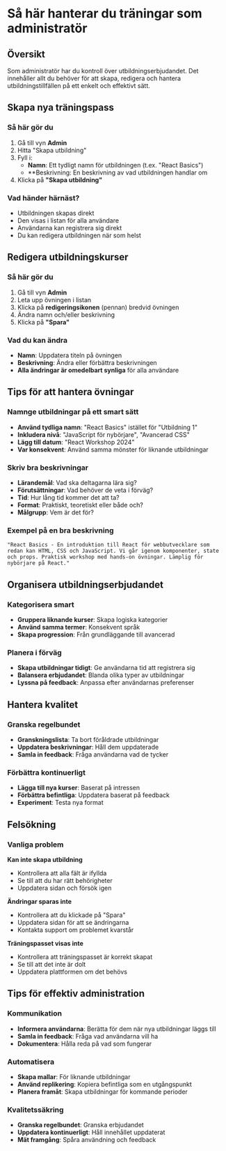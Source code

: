 # Så här hanterar du träningar som administratör

## Översikt

Som administratör har du kontroll över utbildningserbjudandet. Det innehåller allt du behöver för att skapa, redigera och hantera utbildningstillfällen på ett enkelt och effektivt sätt.

## Skapa nya träningspass

### Så här gör du
1. Gå till vyn **Admin**
2. Hitta "Skapa utbildning"
3. Fyll i:
   - **Namn**: Ett tydligt namn för utbildningen (t.ex. "React Basics")
   - **Beskrivning: En beskrivning av vad utbildningen handlar om
4. Klicka på **"Skapa utbildning"**

### Vad händer härnäst?
- Utbildningen skapas direkt
- Den visas i listan för alla användare
- Användarna kan registrera sig direkt
- Du kan redigera utbildningen när som helst

## Redigera utbildningskurser

### Så här gör du
1. Gå till vyn **Admin**
2. Leta upp övningen i listan
3. Klicka på **redigeringsikonen** (pennan) bredvid övningen
4. Ändra namn och/eller beskrivning
5. Klicka på **"Spara"**

### Vad du kan ändra
- **Namn**: Uppdatera titeln på övningen
- **Beskrivning**: Ändra eller förbättra beskrivningen
- **Alla ändringar är omedelbart synliga** för alla användare

## Tips för att hantera övningar

### Namnge utbildningar på ett smart sätt
- **Använd tydliga namn**: "React Basics" istället för "Utbildning 1"
- **Inkludera nivå**: "JavaScript för nybörjare", "Avancerad CSS"
- **Lägg till datum**: "React Workshop 2024"
- **Var konsekvent**: Använd samma mönster för liknande utbildningar

### Skriv bra beskrivningar
- **Lärandemål**: Vad ska deltagarna lära sig?
- **Förutsättningar**: Vad behöver de veta i förväg?
- **Tid**: Hur lång tid kommer det att ta?
- **Format**: Praktiskt, teoretiskt eller både och?
- **Målgrupp**: Vem är det för?

### Exempel på en bra beskrivning
```
"React Basics - En introduktion till React för webbutvecklare som redan kan HTML, CSS och JavaScript. Vi går igenom komponenter, state och props. Praktisk workshop med hands-on övningar. Lämplig för nybörjare på React."
```

## Organisera utbildningserbjudandet

### Kategorisera smart
- **Gruppera liknande kurser**: Skapa logiska kategorier
- **Använd samma termer**: Konsekvent språk
- **Skapa progression**: Från grundläggande till avancerad

### Planera i förväg
- **Skapa utbildningar tidigt**: Ge användarna tid att registrera sig
- **Balansera erbjudandet**: Blanda olika typer av utbildningar
- **Lyssna på feedback**: Anpassa efter användarnas preferenser

## Hantera kvalitet

### Granska regelbundet
- **Granskningslista**: Ta bort föråldrade utbildningar
- **Uppdatera beskrivningar**: Håll dem uppdaterade
- **Samla in feedback**: Fråga användarna vad de tycker

### Förbättra kontinuerligt
- **Lägga till nya kurser**: Baserat på intressen
- **Förbättra befintliga**: Uppdatera baserat på feedback
- **Experiment**: Testa nya format

## Felsökning

### Vanliga problem
**Kan inte skapa utbildning**
- Kontrollera att alla fält är ifyllda
- Se till att du har rätt behörigheter
- Uppdatera sidan och försök igen

**Ändringar sparas inte**
- Kontrollera att du klickade på "Spara"
- Uppdatera sidan för att se ändringarna
- Kontakta support om problemet kvarstår

**Träningspasset visas inte**
- Kontrollera att träningspasset är korrekt skapat
- Se till att det inte är dolt
- Uppdatera plattformen om det behövs

## Tips för effektiv administration

### Kommunikation
- **Informera användarna**: Berätta för dem när nya utbildningar läggs till
- **Samla in feedback**: Fråga vad användarna vill ha
- **Dokumentera**: Hålla reda på vad som fungerar

### Automatisera
- **Skapa mallar**: För liknande utbildningar
- **Använd replikering**: Kopiera befintliga som en utgångspunkt
- **Planera framåt**: Skapa utbildningar för kommande perioder

### Kvalitetssäkring
- **Granska regelbundet**: Granska erbjudandet
- **Uppdatera kontinuerligt**: Håll innehållet uppdaterat
- **Mät framgång**: Spåra användning och feedback
